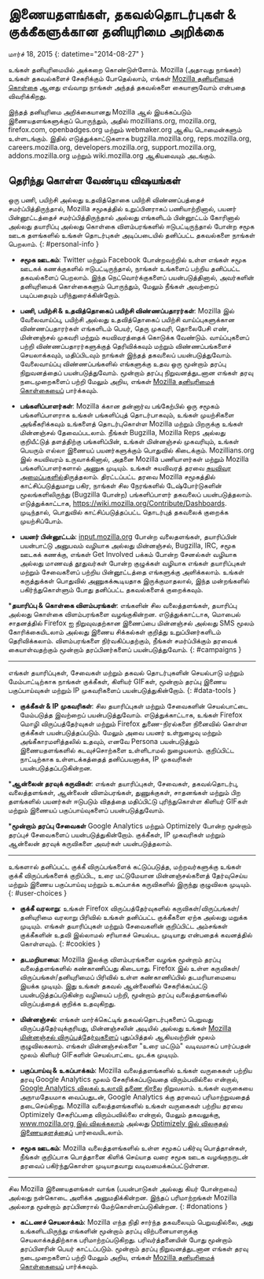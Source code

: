 # இணையதளங்கள், தகவல்தொடர்புகள் & குக்கீகளுக்கான தனியுரிமை அறிக்கை

மார்ச் 18, 2015
{: datetime="2014-08-27" }

உங்கள் தனியுரிமையில் அக்கறை கொண்டுள்ளோம். Mozilla (அதாவது நாங்கள்) உங்கள் தகவல்களைச் சேகரிக்கும் போதெல்லாம், எங்கள் [Mozilla தனியுரிமைக் கொள்கை](https://www.mozilla.org/privacy/) ஆனது எவ்வாறு நாங்கள் அந்தத் தகவல்களை கையாளுவோம் என்பதை விவரிக்கிறது.

இந்தத் தனியுரிமை அறிக்கையானது Mozilla ஆல் இயக்கப்படும் இணையதளங்களுக்குப் பொருந்தும், அதில் mozillians.org, mozilla.org, firefox.com, openbadges.org மற்றும் webmaker.org ஆகிய டொமைன்களும் உள்ளடங்கும். இதில் எடுத்துக்காட்டுகளாக bugzilla.mozilla.org, reps.mozilla.org, careers.mozilla.org, developers.mozilla.org, support.mozilla.org, addons.mozilla.org மற்றும் wiki.mozilla.org ஆகியவையும் அடங்கும்.

## தெரிந்து கொள்ள வேண்டிய விஷயங்கள்

ஒரு பணி, பயிற்சி அல்லது உதவித்தொகை பயிற்சி விண்ணப்பத்தைச் சமர்ப்பித்திருந்தால், Mozilla சமூகத்தில் உறுப்பினராகப் பணியாற்றினால், பயனர் பின்னூட்டத்தைச் சமர்ப்பித்திருந்தால் அல்லது எங்களிடம் பின்னூட்டம் கோரினால் அல்லது தயாரிப்பு அல்லது கொள்கை விளம்பரங்களில் ஈடுபட்டிருந்தால் போன்ற சமூக ஊடக தளங்களில் உங்கள் தொடர்புகள் அடிப்படையில் தனிப்பட்ட தகவல்களை நாங்கள் பெறலாம். 
{: #personal-info }

* **சமூக ஊடகம்**: Twitter மற்றும் Facebook போன்றவற்றில் உள்ள எங்கள் சமூக ஊடகக் கணக்குகளில் ஈடுபட்டிருந்தால், நாங்கள் உங்களைப் பற்றிய தனிப்பட்ட தகவல்களைப் பெறலாம். இந்த நெட்வொர்க்குகளைப் பயன்படுத்தினால், அவர்களின் தனியுரிமைக் கொள்கைகளும் பொருந்தும், மேலும் நீங்கள் அவற்றைப் படிப்பதையும் பரிந்துரைக்கின்றோம்.  

* **பணி, பயிற்சி & உதவித்தொகைப் பயிற்சி விண்ணப்பதாரர்கள்**: Mozilla இல் வேலைவாய்ப்பு, பயிற்சி அல்லது உதவித்தொகைப் பயிற்சி வாய்ப்புகளுக்கான விண்ணப்பதாரர்கள் எங்களிடம் பெயர், தெரு முகவரி, தொலைபேசி எண், மின்னஞ்சல் முகவரி மற்றும் சுயவிவரத்தைக் கொடுக்க வேண்டும். வாய்ப்புகளைப் பற்றி விண்ணப்பதாரர்களுக்குத் தெரிவிக்கவும் மற்றும் விண்ணப்பங்களைச் செயலாக்கவும், மதிப்பிடவும் நாங்கள் இந்தத் தகவலைப் பயன்படுத்துவோம். வேலைவாய்ப்பு விண்ணப்பங்களில் எங்களுக்கு உதவ ஒரு மூன்றாம் தரப்பு நிறுவனத்தைப் பயன்படுத்துவோம். மூன்றாம் தரப்பு நிறுவனத்துடனான எங்கள் தரவு நடைமுறைகளைப் பற்றி மேலும் அறிய, எங்கள் [Mozilla தனியுரிமைக் கொள்கையைப்](https://www.mozilla.org/privacy/) பார்க்கவும்.

* **பங்களிப்பாளர்கள்**: Mozilla க்கான தன்னார்வ பங்கேற்பில் ஒரு சமூகம் பங்களிப்பாளராக உங்கள் பங்களிப்புத் தொடர்பாகவும், உங்கள் முயற்சிகளை அங்கீகரிக்கவும் உங்களைத் தொடர்புகொள்ள Mozilla மற்றும் பிறருக்கு உங்கள் மின்னஞ்சல் தேவைப்படலாம். நீங்கள் Bugzilla, Mozilla Reps அல்லது குறியீட்டுத் தளத்திற்கு பங்களிப்பின், உங்கள் மின்னஞ்சல் முகவரியும், உங்கள் பெயரும் எல்லா இணையப் பயனர்களுக்கும் பொதுவில் கிடைக்கும். Mozillians.org இல் சுயவிவரம் உருவாக்கினால், அதனை Mozilla பணியாளர்கள் மற்றும் Mozilla பங்களிப்பாளர்களால் அணுக முடியும். உங்கள் சுயவிவரத் தரவை [சுயவிவர அமைப்புகளில்](https://mozillians.org/user/edit)திருத்தலாம். திரட்டப்பட்ட தரவை Mozilla சமூகத்தில் காட்சிப்படுத்துமாறு பகிர, நாங்கள் சில நேரங்களில் டேஷ்போர்டுகளின் மூலங்களிலிருந்து (Bugzilla போன்ற) பங்களிப்பாளர் தகவலைப் பயன்படுத்தலாம். எடுத்துக்காட்டாக, <https://wiki.mozilla.org/Contribute/Dashboards>. முடிந்தால், பொதுவில் காட்சிப்படுத்தப்பட்ட தொடர்புத் தகவலைக் குறைக்க முயற்சிப்போம்.

* **பயனர் பின்னூட்டம்**:  [input.mozilla.org](https://input.mozilla.org/) போன்ற வலைதளங்கள், தயாரிப்பின் பயன்பாட்டு அனுபவம் வழியாக அல்லது மின்னஞ்சல், Bugzilla, IRC, சமூக ஊடகக் கணக்கு, எங்கள் Get Involved பக்கம் போன்ற சேனல்கள் வழியாக அல்லது மாணவத் தூதுவர்கள் போன்ற குழுக்கள் வழியாக எங்கள் தயாரிப்புகள் மற்றும் சேவைகளைப் பற்றிய பின்னூட்டத்தை எங்களுக்கு அளிக்கலாம். உங்கள் கருத்துக்கள் பொதுவில் அணுகக்கூடியதாக இருக்குமாதலால், இந்த மன்றங்களில் பகிர்ந்துகொள்ளும் போது தனிப்பட்ட தகவல்களைக் குறைக்கவும்.

***தயாரிப்பு & கொள்கை விளம்பரங்கள்**:  எங்களின் சில வலைத்தளங்கள், தயாரிப்பு அல்லது கொள்கை விளம்பரங்களை வழங்குகின்றன. எடுத்துக்காட்டாக, மொபைல் சாதனத்தில் Firefox ஐ நிறுவுவதற்கான இணைப்பை மின்னஞ்சல் அல்லது SMS மூலம் கோரிக்கையிடலாம் அல்லது இணைய சிக்கல்கள் குறித்து உறுப்பினர்களிடம் தெரிவிக்கலாம். விளம்பரங்களை நிர்வகிப்பதற்கும், நீங்கள் சமர்ப்பிக்கும் தரவைக் கையாள்வதற்கும் மூன்றாம் தரப்பினர்களைப் பயன்படுத்துவோம்.
{: #campaigns }

---------------------------------------

எங்கள் தயாரிப்புகள், சேவைகள் மற்றும் தகவல் தொடர்புகளின் செயல்பாடு மற்றும் மேம்பாட்டிற்காக நாங்கள் குக்கீகள், கிளியர் GIFகள், மூன்றாம் தரப்பு இணைய பகுப்பாய்வுகள் மற்றும் IP முகவரிகளைப் பயன்படுத்துகின்றோம். 
{: #data-tools }

* **குக்கீகள் & IP முகவரிகள்**: சில தயாரிப்புகள் மற்றும் சேவைகளின் செயல்பாட்டை மேம்படுத்த இவற்றைப் பயன்படுத்துவோம். எடுத்துக்காட்டாக, உங்கள் Firefox மொழி விருப்பத்தேர்வுகள் மற்றும் Firefox துணை-நிரல்களை நினைவில் கொள்ள குக்கீகள் பயன்படுத்தப்படும். மேலும் அவை பயனர் உள்நுழைவு மற்றும் அங்கீகாரமளித்தலில் உதவும், எனவே Persona பயன்படுத்தும் இணையதளங்களில் கடவுச்சொற்களை உள்ளிடாமல் நுழையலாம்.  குறிப்பிட்ட நாட்டிற்காக உள்ளடக்கத்தைத் தனிப்பயனாக்க, IP முகவரிகள் பயன்படுத்தப்படுகின்றன.

***ஆன்லைன் தரவுக் கருவிகள்**: எங்கள் தயாரிப்புகள், சேவைகள், தகவல்தொடர்பு, வலைத்தளங்கள், ஆன்லைன் விளம்பரங்கள், துணுக்குகள், சாதனங்கள் மற்றும் பிற தளங்களில் பயனர்கள் ஈடுபடும் விதத்தை மதிப்பிட்டு புரிந்துகொள்ள கிளியர் GIFகள் மற்றும் இணையப் பகுப்பாய்வுகளைப் பயன்படுத்துவோம்.

***மூன்றாம் தரப்பு சேவைகள்** Google Analytics மற்றும் Optimizely போன்ற மூன்றாம் தரப்புச் சேவைகளைப் பயன்படுத்துகின்றோம். குக்கீகள், IP முகவரிகள் மற்றும் ஆன்லைன் தரவுக் கருவிகளை அவர்கள் பயன்படுத்தலாம்.

---------------------------------------

உங்களால் தனிப்பட்ட குக்கீ விருப்பங்களைக் கட்டுப்படுத்த, மற்றவர்களுக்கு உங்கள் குக்கீ விருப்பங்களைக் குறிப்பிட, உரை மட்டுமேயான மின்னஞ்சல்களைத் தேர்வுசெய்ய மற்றும் இணைய பகுப்பாய்வு மற்றும் உகப்பாக்க கருவிகளில் இருந்து குழுவிலக முடியும். 
{: #user-choices }

* **குக்கீ வரலாறு**: உங்கள் Firefox விருப்பத்தேர்வுகளில் கருவிகள்/விருப்பங்கள்/தனியுரிமை வரலாறு பிரிவில் உங்கள் தனிப்பட்ட குக்கீகளை ஏற்க அல்லது மறுக்க முடியும். எங்கள் தயாரிப்புகள் மற்றும் சேவைகளின் குறிப்பிட்ட அம்சங்கள் குக்கீகளின் உதவி இல்லாமல் சரியாகச் செயல்பட முடியாது என்பதைக் கவனத்தில் கொள்ளவும்.
{: #cookies }

* **தடமறியாமை**: Mozilla இலக்கு விளம்பரங்களை வழங்க மூன்றாம் தரப்பு வலைத்தளங்களில் கண்காணிப்பது கிடையாது.  Firefox இல் உள்ள கருவிகள்/விருப்பங்கள்/தனியுரிமைப் பிரிவில் உள்ள கண்காணிப்பில் தடமரியாமையை இயக்க முடியும். இது உங்கள் தகவல் ஆன்லைனில் சேகரிக்கப்பட்டு பயன்படுத்தப்படுகின்ற வழியைப் பற்றி, மூன்றாம் தரப்பு வலைத்தளங்களில் விருப்பத்தைக் குறிக்க உதவுகிறது.

* **மின்னஞ்சல்**: எங்கள் மார்க்கெட்டிங் தகவல்தொடர்புகளைப் பெறுவது விருப்பத்தேர்வுக்குரியது, மின்னஞ்சலின் அடியில் அல்லது உங்கள் [Mozilla மின்னஞ்சல் விருப்பத்தேர்வுகளைப்](https://www.mozilla.org/newsletter/recovery/) புதுப்பித்தல் ஆகியவற்றின் மூலம் குழுவிலகலாம். எங்கள் மின்னஞ்சல்களை "உரை மட்டும்" வடிவமாகப் பார்ப்பதன் மூலம் கிளியர் GIFகளின் செயல்பாட்டை முடக்க முடியும்.

* **பகுப்பாய்வு & உகப்பாக்கம்**: Mozilla வலைத்தளங்களில் உங்கள் வருகைகள் பற்றிய தரவு Google Analytics மூலம் சேகரிக்கப்படுவதை விரும்பவில்லை என்றால், [Google Analytics விலகல் உலாவி துணை நிரலை](https://tools.google.com/dlpage/gaoptout) நிறுவலாம். உங்கள் வருகையை அநாமதேயமாக வைப்பதுடன், Google Analytics க்கு தரவைப் பரிமாற்றுவதைத் தடைசெய்கிறது.
Mozilla வலைத்தளங்களில் உங்கள் வருகைகள் பற்றிய தரவை Optimizely சேகரிப்பதை விரும்பவில்லை என்றால், மேலும் தகவலுக்கு, [www.mozilla.org இல் விலக்கலாம்](https://www.mozilla.org/?optimizely_opt_out=true) அல்லது [Optimizely இல் விலகுதல் இணையதளத்தைப்](https://www.optimizely.com/opt_out) பார்வையிடலாம்.

* **சமூக ஊடகம்**: Mozilla வலைத்தளங்களில் உள்ள சமூகப் பகிர்வு பொத்தான்கள், நீங்கள் குறிப்பாக பொத்தானை கிளிக் செய்யாத வரை சமூக ஊடக வழங்குநருடன் தரவைப் பகிர்ந்துகொள்ள முடியாதவாறு வடிவமைக்கப்பட்டுள்ளன.

---------------------------------------

சில Mozilla இணையதளங்கள் வாங்க (பயன்பாடுகள் அல்லது கியர் போன்றவை) அல்லது நன்கொடை அளிக்க அனுமதிக்கின்றன. இந்தப் பரிமாற்றங்கள் Mozilla அல்லாத மூன்றாம் தரப்பினரால் மேற்கொள்ளப்படுகின்றன. 
{: #donations }

* **கட்டணச் செயலாக்கம்**:   Mozilla எந்த நிதி சார்ந்த தகவலையும் பெறுவதில்லை, அது உங்களிடமிருந்து எங்களின் மூன்றாம் தரப்பு விற்பனையாளருக்கு செயலாக்கத்திற்காக பரிமாற்றப்படுகிறது. பரிவர்த்தனையின் போது மூன்றாம் தரப்பினரின் பெயர் காட்டப்படும்.  மூன்றாம் தரப்பு நிறுவனத்துடனான எங்கள் தரவு நடைமுறைகளைப் பற்றி மேலும் அறிய, எங்கள் [Mozilla தனியுரிமைக் கொள்கையைப்](https://www.mozilla.org/privacy/) பார்க்கவும்.
